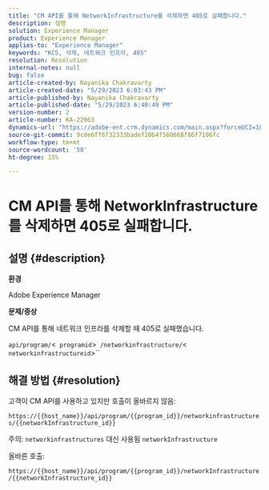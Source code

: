 ```yaml
---
title: "CM API를 통해 NetworkInfrastructure를 삭제하면 405로 실패합니다."
description: 설명
solution: Experience Manager
product: Experience Manager
applies-to: "Experience Manager"
keywords: "KCS, 삭제, 네트워크 인프라, 405"
resolution: Resolution
internal-notes: null
bug: false
article-created-by: Nayanika Chakravarty
article-created-date: "5/29/2023 6:03:43 PM"
article-published-by: Nayanika Chakravarty
article-published-date: "5/29/2023 6:40:49 PM"
version-number: 2
article-number: KA-22063
dynamics-url: "https://adobe-ent.crm.dynamics.com/main.aspx?forceUCI=1&pagetype=entityrecord&etn=knowledgearticle&id=04918225-4bfe-ed11-8f6e-6045bd006793"
source-git-commit: 9cde6ff6f32333badef20b4f560668f86f7106fc
workflow-type: tm+mt
source-wordcount: '58'
ht-degree: 15%

---
```


# CM API를 통해 NetworkInfrastructure를 삭제하면 405로 실패합니다.

## 설명 {#description}


<b>환경</b>

Adobe Experience Manager

<b>문제/증상</b>

CM API를 통해 네트워크 인프라를 삭제할 때 405로 실패했습니다.

`api/program/`&lt;` programid`>` /networkinfrastructure/`&lt;` networkinfrastructureid`>``


## 해결 방법 {#resolution}


고객이 CM API를 사용하고 있지만 호출이 올바르지 않음:

`https://{{host_name}}/api/program/{{program_id}}/networkinfrastructures/{{networkInfrastructure_id}}`

주의: `networkinfrastructures` 대신 사용됨 `networkInfrastructure`

올바른 호출:

`https://{{host_name}}/api/program/{{program_id}}/networkInfrastructure /{{networkInfrastructure_id}}`

